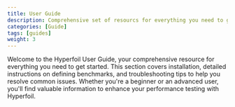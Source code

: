 ```yaml
---
title: User Guide
description: Comprehensive set of resourcs for everything you need to get started with Hyperfoil
categories: [Guide]
tags: [guides]
weight: 3
---
```


Welcome to the Hyperfoil User Guide, your comprehensive resource for everything you need to get started. This section covers installation, detailed instructions on defining benchmarks, and troubleshooting tips to help you resolve common issues. Whether you're a beginner or an advanced user, you'll find valuable information to enhance your performance testing with Hyperfoil.
